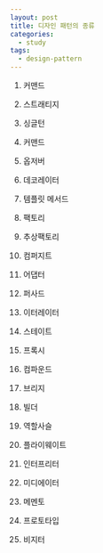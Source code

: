 ```yaml
---
layout: post
title: 디자인 패턴의 종류
categories:
  - study
tags:
  - design-pattern
---
```


1. 커맨드

1. 스트래티지 

1. 싱글턴

1. 커맨드

1. 옵저버

1. 데코레이터

1. 템플릿 메서드

1. 팩토리

1. 추상팩토리

1. 컴퍼지트

1. 어댑터

1. 퍼사드

1. 이터레이터

1. 스테이트

1. 프록시

1. 컴파운드

1. 브리지

1. 빌더

1. 역할사슬

1. 플라이웨이트

1. 인터프리터

1. 미디에이터

1. 메멘토

1. 프로토타입

1. 비지터

